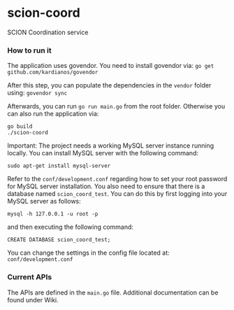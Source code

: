 # scion-coord
SCION Coordination service

### How to run it

The application uses govendor. You need to install govendor via:
`go get github.com/kardianos/govendor`

After this step, you can populate the dependencies in the `vendor` folder using:
`govendor sync`


Afterwards, you can run `go run main.go` from the root folder.
Otherwise you can also run the application via:

```
go build
./scion-coord
```

Important:
The project needs a working MySQL server instance running locally. You can
install MySQL server with the following command:

`sudo apt-get install mysql-server`

Refer to the `conf/development.conf` regarding how to set your root password
for MySQL server installation. You also need to ensure that there is a
database named `scion_coord_test`. You can do this by first logging into your
MySQL server as follows:

`mysql -h 127.0.0.1 -u root -p`

and then executing the following command:

`CREATE DATABASE scion_coord_test;`

You can change the settings in the config file located at: `conf/development.conf`


### Current APIs

The APIs are defined in the `main.go` file.
Additional documentation can be found under Wiki.
